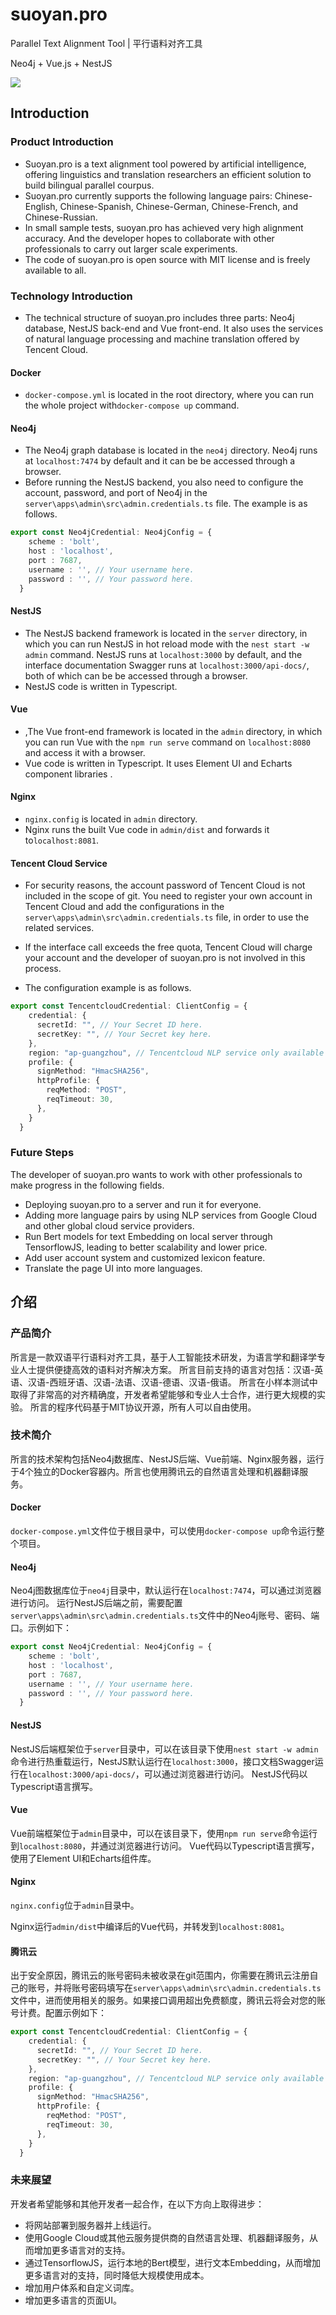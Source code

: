 # suoyan.pro

Parallel Text Alignment Tool | 平行语料对齐工具

Neo4j + Vue.js + NestJS

![](https://github.com/TienZhao/suoyan.pro/raw/main/readme.example.gif)

## Introduction

### Product Introduction

- Suoyan.pro is a text alignment tool powered by artificial intelligence, offering linguistics and translation researchers an efficient solution to build bilingual parallel courpus. 
- Suoyan.pro currently supports the following language pairs: Chinese-English, Chinese-Spanish, Chinese-German, Chinese-French, and Chinese-Russian.
- In small sample tests, suoyan.pro has achieved very high alignment accuracy. And the developer hopes to collaborate with other professionals to carry out larger scale experiments.
- The code of suoyan.pro is open source with MIT license and is freely available to all.

### Technology Introduction

- The technical structure of suoyan.pro includes three parts: Neo4j database, NestJS back-end and Vue front-end. It also uses the services of natural language processing and machine translation offered by Tencent Cloud.

#### Docker

- `docker-compose.yml` is located in the root directory, where you can run the whole project with`docker-compose up` command.

#### Neo4j

- The Neo4j graph database is located in the `neo4j` directory. Neo4j runs at `localhost:7474` by default and it can be be accessed through a browser.
- Before running the NestJS backend, you also need to configure the account, password, and port of Neo4j in the `server\apps\admin\src\admin.credentials.ts` file. The example is as follows.

```typescript
export const Neo4jCredential: Neo4jConfig = {
    scheme : 'bolt',
    host : 'localhost',
    port : 7687,
    username : '', // Your username here.
    password : '', // Your password here.
  }
```

#### NestJS

- The NestJS backend framework is located in the `server` directory, in which you can run NestJS in hot reload mode with the `nest start -w admin` command. NestJS runs at `localhost:3000` by default, and the interface documentation Swagger runs at `localhost:3000/api-docs/`, both of which can be be accessed through a browser.
- NestJS code is written in Typescript.

#### Vue

- ,The Vue front-end framework is located in the `admin` directory, in which you can run Vue with the `npm run serve` command on `localhost:8080` and access it with a browser.
- Vue code is written in Typescript. It uses Element UI and Echarts component libraries .

#### Nginx

- `nginx.config` is located in `admin` directory.
- Nginx runs the built Vue code in `admin/dist` and forwards it to`localhost:8081`.

#### Tencent Cloud Service

- For security reasons, the account password of Tencent Cloud is not included in the scope of git. You need to register your own account in Tencent Cloud and add the configurations in the `server\apps\admin\src\admin.credentials.ts` file, in order to use the related services. 

- If the interface call exceeds the free quota, Tencent Cloud will charge your account and the developer of suoyan.pro is not involved in this process. 

- The configuration example is as follows.

```typescript
export const TencentcloudCredential: ClientConfig = {
    credential: {
      secretId: "", // Your Secret ID here.
      secretKey: "", // Your Secret key here.
    },
    region: "ap-guangzhou", // Tencentcloud NLP service only available in this region.
    profile: {
      signMethod: "HmacSHA256",
      httpProfile: {
        reqMethod: "POST",
        reqTimeout: 30,
      },
    }
  }
```

### Future Steps

The developer of suoyan.pro wants to work with other professionals to make progress in the following fields.

- Deploying suoyan.pro to a server and run it for everyone.
- Adding more language pairs by using NLP services from Google Cloud and other global cloud service providers.
- Run Bert models for text Embedding on local server through TensorflowJS, leading to better scalability and lower price.
- Add user account system and customized lexicon feature.
- Translate the page UI into more languages.



## 介绍

### 产品简介

所言是一款双语平行语料对齐工具，基于人工智能技术研发，为语言学和翻译学专业人士提供便捷高效的语料对齐解决方案。
所言目前支持的语言对包括：汉语-英语、汉语-西班牙语、汉语-法语、汉语-德语、汉语-俄语。
所言在小样本测试中取得了非常高的对齐精确度，开发者希望能够和专业人士合作，进行更大规模的实验。
所言的程序代码基于MIT协议开源，所有人可以自由使用。

### 技术简介

所言的技术架构包括Neo4j数据库、NestJS后端、Vue前端、Nginx服务器，运行于4个独立的Docker容器内。所言也使用腾讯云的自然语言处理和机器翻译服务。

#### Docker

`docker-compose.yml`文件位于根目录中，可以使用`docker-compose up`命令运行整个项目。

#### Neo4j

Neo4j图数据库位于`neo4j`目录中，默认运行在`localhost:7474`，可以通过浏览器进行访问。
运行NestJS后端之前，需要配置`server\apps\admin\src\admin.credentials.ts`文件中的Neo4j账号、密码、端口。示例如下：

```typescript
export const Neo4jCredential: Neo4jConfig = {
    scheme : 'bolt',
    host : 'localhost',
    port : 7687,
    username : '', // Your username here.
    password : '', // Your password here.
  }
```

#### NestJS

NestJS后端框架位于`server`目录中，可以在该目录下使用`nest start -w admin`命令进行热重载运行，NestJS默认运行在`localhost:3000`，接口文档Swagger运行在`localhost:3000/api-docs/`，可以通过浏览器进行访问。
NestJS代码以Typescript语言撰写。

#### Vue

Vue前端框架位于`admin`目录中，可以在该目录下，使用`npm run serve`命令运行到`localhost:8080`，并通过浏览器进行访问。
Vue代码以Typescript语言撰写，使用了Element UI和Echarts组件库。

#### Nginx

`nginx.config`位于`admin`目录中。

Nginx运行`admin/dist`中编译后的Vue代码，并转发到`localhost:8081`。

#### 腾讯云

出于安全原因，腾讯云的账号密码未被收录在git范围内，你需要在腾讯云注册自己的账号，并将账号密码填写在`server\apps\admin\src\admin.credentials.ts`文件中，进而使用相关的服务。如果接口调用超出免费额度，腾讯云将会对您的账号计费。配置示例如下：

```typescript
export const TencentcloudCredential: ClientConfig = {
    credential: {
      secretId: "", // Your Secret ID here.
      secretKey: "", // Your Secret key here.
    },
    region: "ap-guangzhou", // Tencentcloud NLP service only available in this region.
    profile: {
      signMethod: "HmacSHA256",
      httpProfile: {
        reqMethod: "POST",
        reqTimeout: 30,
      },
    }
  }
```

### 未来展望

开发者希望能够和其他开发者一起合作，在以下方向上取得进步：

- 将网站部署到服务器并上线运行。
- 使用Google Cloud或其他云服务提供商的自然语言处理、机器翻译服务，从而增加更多语言对的支持。
- 通过TensorflowJS，运行本地的Bert模型，进行文本Embedding，从而增加更多语言对的支持，同时降低大规模使用成本。
- 增加用户体系和自定义词库。
- 增加更多语言的页面UI。